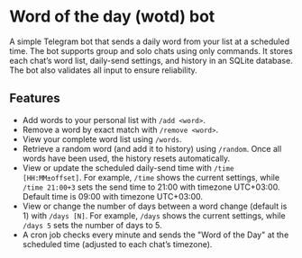 # Word of the day (wotd) bot

A simple Telegram bot that sends a daily word from your list at a scheduled time.
The bot supports group and solo chats using only commands.
It stores each chat’s word list, daily-send settings, and history in an SQLite database.
The bot also validates all input to ensure reliability.

## Features

* Add words to your personal list with `/add <word>`.
* Remove a word by exact match with `/remove <word>`.
* View your complete word list using `/words`.
* Retrieve a random word (and add it to history) using `/random`.
  Once all words have been used, the history resets automatically.
* View or update the scheduled daily-send time with `/time [HH:MM±offset]`.
  For example, `/time` shows the current settings, while `/time 21:00+3`
  sets the send time to 21:00 with timezone UTC+03:00.
  Default time is 09:00 with timezone UTC+03:00.
* View or change the number of days between a word change (default is 1)
  with `/days [N]`. For example, `/days` shows the current settings,
  while `/days 5` sets the number of days to 5.
* A cron job checks every minute and sends the "Word of the Day"
  at the scheduled time (adjusted to each chat’s timezone).
